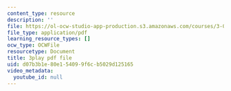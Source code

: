 ```yaml
---
content_type: resource
description: ''
file: https://ol-ocw-studio-app-production.s3.amazonaws.com/courses/3-091-introduction-to-solid-state-chemistry-fall-2018/d07b3b1e80e154099f6cb5029d125165_5jW7OA3pjSI.pdf
file_type: application/pdf
learning_resource_types: []
ocw_type: OCWFile
resourcetype: Document
title: 3play pdf file
uid: d07b3b1e-80e1-5409-9f6c-b5029d125165
video_metadata:
  youtube_id: null
---
```

